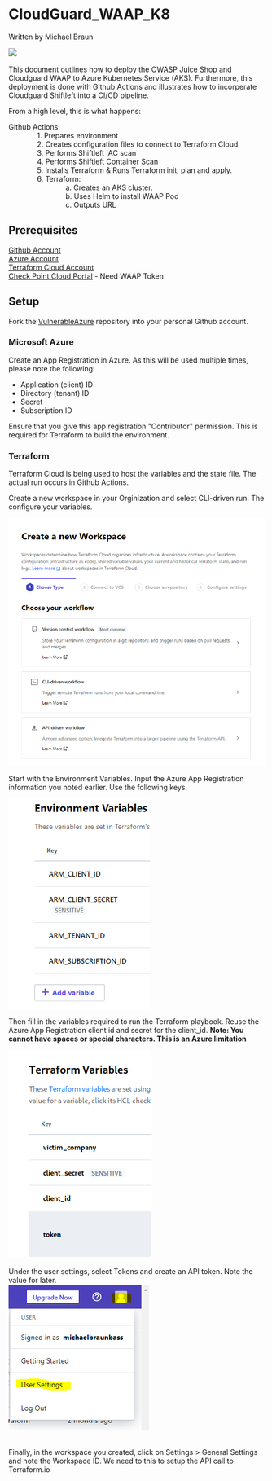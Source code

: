 # CloudGuard_WAAP_K8
Written by Michael Braun

<p align="left">
    <img src="https://img.shields.io/badge/Version-1.0.0-green" />
</p>    

This document outlines how to deploy the [OWASP Juice Shop](https://github.com/bkimminich/juice-shop) and Cloudguard WAAP to Azure Kubernetes Service (AKS). Furthermore, this deployment is done with Github Actions and illustrates how to incorperate Cloudguard Shiftleft into a CI/CD pipeline.

From a high level, this is what happens:

Github Actions: <br>
    1. Prepares environment <br>
    2. Creates configuration files to connect to Terraform Cloud <br>
    3. Performs Shiftleft IAC scan <br>
    4. Performs Shiftleft Container Scan <br>
    5. Installs Terraform & Runs Terraform init, plan and apply. <br>
    6. Terraform: <br>
        a. Creates an AKS cluster. <br>
        b. Uses Helm to install WAAP Pod <br>
        c. Outputs URL <br>

## Prerequisites

[Github Account](https://github.com) <br>
[Azure Account](https://portal.azure.com) <br>
[Terraform Cloud Account](https://terraform.io) <br>
[Check Point Cloud Portal](https://portal.checkpoint.com) - Need WAAP Token <br>

## Setup 

Fork the [VulnerableAzure](https://github.com/metalstormbass/VulnerableAzure) repository into your personal Github account. 
<br>

### Microsoft Azure
 Create an App Registration in Azure. As this will be used multiple times, please note the following:

- Application (client) ID <br>
- Directory (tenant) ID <br>
- Secret <br>
- Subscription ID <br>

Ensure that you give this app registration "Contributor" permission. This is required for Terraform to build the environment.

### Terraform
Terraform Cloud is being used to host the variables and the state file. The actual run occurs in Github Actions.

Create a new workspace in your Orginization and select CLI-driven run. The configure your variables.

![](images/terraform1.png)

Start with the Environment Variables. Input the Azure App Registration information you noted earlier. Use the following keys.

![](/images/terraform2.PNG)

Then fill in the variables required to run the Terraform playbook. Reuse the Azure App Registration client id and secret for the client_id. <b>Note: You cannot have spaces or special characters. This is an Azure limitation</b>

![](/images/terraform3.PNG)
<br><br>
Under the user settings, select Tokens and create an API token. Note the value for later. <br>
![](/images/terraform4.PNG) <br><br>

Finally, in the workspace you created, click on Settings > General Settings and note the Workspace ID. We need to this to setup the API call to Terraform.io
